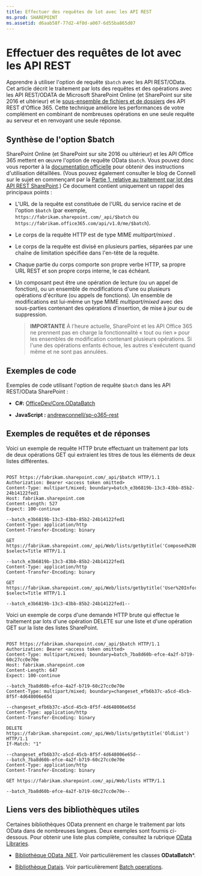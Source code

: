 ```yaml
---
title: Effectuer des requêtes de lot avec les API REST
ms.prod: SHAREPOINT
ms.assetid: d6aab58f-77d2-4f0d-a007-6d55ba865d07
---
```



# Effectuer des requêtes de lot avec les API REST
Apprendre à utiliser l'option de requête  `$batch` avec les API REST/OData.
Cet article décrit le traitement par lots des requêtes et des opérations avec les API REST/ODATA de Microsoft SharePoint Online (et SharePoint sur site 2016 et ultérieur) et le  [sous-ensemble de fichiers et de dossiers](http://msdn.microsoft.com/fr-fr/office/office365/api/files-rest-operations) des API REST d'Office 365. Cette technique améliore les performances de votre complément en combinant de nombreuses opérations en une seule requête au serveur et en renvoyant une seule réponse.





## Synthèse de l'option $batch

SharePoint Online (et SharePoint sur site 2016 ou ultérieur) et les API Office 365 mettent en œuvre l'option de requête OData  `$batch`. Vous pouvez donc vous reporter à la  [documentation officielle](http://www.odata.org/documentation/odata-version-3-0/batch-processing) pour obtenir des instructions d'utilisation détaillées. (Vous pouvez également consulter le blog de Connell sur le sujet en commençant par la [Partie 1, relative au traitement par lot des API REST SharePoint](http://www.andrewconnell.com/blog/part-1-sharepoint-rest-api-batching-understanding-batching-requests).) Ce document contient uniquement un rappel des principaux points :




- L'URL de la requête est constituée de l'URL du service racine et de l'option  `$batch` (par exemple, `https://fabrikam.sharepoint.com/_api/$batch` ou `https://fabrikam.office365.com/api/v1.0/me/$batch`).


- Le corps de la requête HTTP est de type MIME  *multipart/mixed*  .


- Le corps de la requête est divisé en plusieurs parties, séparées par une chaîne de limitation spécifiée dans l'en-tête de la requête.


- Chaque partie du corps comporte son propre verbe HTTP, sa propre URL REST et son propre corps interne, le cas échéant.


- Un composant peut être une opération de lecture (ou un appel de fonction), ou un ensemble de modifications d'une ou plusieurs opérations d'écriture (ou appels de fonctions). Un ensemble de modifications est lui-même un type MIME  *multipart/mixed*  avec des sous-parties contenant des opérations d'insertion, de mise à jour ou de suppression.

    > **IMPORTANTE**
    > À l'heure actuelle, SharePoint et les API Office 365 ne prennent pas en charge la fonctionnalité « tout ou rien » pour les ensembles de modification contenant plusieurs opérations. Si l'une des opérations enfants échoue, les autres s'exécutent quand même et ne sont pas annulées. 

## Exemples de code

Exemples de code utilisant l'option de requête  `$batch` dans les API REST/OData SharePoint :




- **C#:** [OfficeDev/Core.ODataBatch](https://github.com/OfficeDev/PnP/tree/master/Samples/Core.ODataBatch)


- **JavaScript :** [andrewconnell/sp-o365-rest](https://github.com/andrewconnell/sp-o365-rest/blob/master/SpRestBatchSample/Scripts/App.js)



## Exemples de requêtes et de réponses

Voici un exemple de requête HTTP brute effectuant un traitement par lots de deux opérations GET qui extraient les titres de tous les éléments de deux listes différentes.



```

POST https://fabrikam.sharepoint.com/_api/$batch HTTP/1.1
Authorization: Bearer <access token omitted>
Content-Type: multipart/mixed; boundary=batch_e3b6819b-13c3-43bb-85b2-24b14122fed1
Host: fabrikam.sharepoint.com
Content-Length: 527
Expect: 100-continue

--batch_e3b6819b-13c3-43bb-85b2-24b14122fed1
Content-Type: application/http
Content-Transfer-Encoding: binary

GET https://fabrikam.sharepoint.com/_api/Web/lists/getbytitle('Composed%20Looks')/items?$select=Title HTTP/1.1

--batch_e3b6819b-13c3-43bb-85b2-24b14122fed1
Content-Type: application/http
Content-Transfer-Encoding: binary

GET https://fabrikam.sharepoint.com/_api/Web/lists/getbytitle('User%20Information%20List')/items?$select=Title HTTP/1.1

--batch_e3b6819b-13c3-43bb-85b2-24b14122fed1--
```

Voici un exemple de corps d'une demande HTTP brute qui effectue le traitement par lots d'une opération DELETE sur une liste et d'une opération GET sur la liste des listes SharePoint.





```

POST https://fabrikam.sharepoint.com/_api/$batch HTTP/1.1
Authorization: Bearer <access token omitted>
Content-Type: multipart/mixed; boundary=batch_7ba8d60b-efce-4a2f-b719-60c27cc0e70e
Host: fabrikam.sharepoint.com
Content-Length: 647
Expect: 100-continue

--batch_7ba8d60b-efce-4a2f-b719-60c27cc0e70e
Content-Type: multipart/mixed; boundary=changeset_efb6b37c-a5cd-45cb-8f5f-4d648006e65d

--changeset_efb6b37c-a5cd-45cb-8f5f-4d648006e65d
Content-Type: application/http
Content-Transfer-Encoding: binary

DELETE https://fabrikam.sharepoint.com/_api/Web/lists/getbytitle('OldList') HTTP/1.1
If-Match: "1"

--changeset_efb6b37c-a5cd-45cb-8f5f-4d648006e65d--
--batch_7ba8d60b-efce-4a2f-b719-60c27cc0e70e
Content-Type: application/http
Content-Transfer-Encoding: binary

GET https://fabrikam.sharepoint.com/_api/Web/lists HTTP/1.1

--batch_7ba8d60b-efce-4a2f-b719-60c27cc0e70e--```


## Liens vers des bibliothèques utiles

Certaines bibliothèques OData prennent en charge le traitement par lots OData dans de nombreuses langues. Deux exemples sont fournis ci-dessous. Pour obtenir une liste plus complète, consultez la rubrique  [OData Libraries](http://www.odata.org/libraries/).




-  [Bibliothèque OData .NET](http://msdn.microsoft.com/fr-fr/office/microsoft.data.odata%28v=vs.90%29). Voir particulièrement les classes **ODataBatch***.


-  [Bibliothèque Datajs](http://datajs.codeplex.com/documentation). Voir particulièrement  [Batch operations](http://datajs.codeplex.com/wikipage?title=datajs%20OData%20API&amp;referringTitle=Documentation#Batch).



